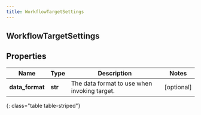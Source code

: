 ```yaml
---
title: WorkflowTargetSettings
---
```

## WorkflowTargetSettings

## Properties

|Name | Type | Description | Notes|
|------------ | ------------- | ------------- | -------------|
| **data_format** | **str** | The data format to use when invoking target. | [optional] |
{: class="table table-striped"}


